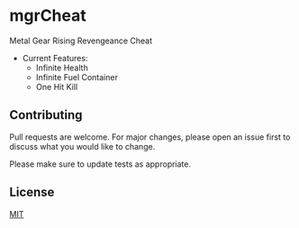 # mgrCheat
Metal Gear Rising Revengeance Cheat

- Current Features:
    - Infinite Health
    - Infinite Fuel Container
    - One Hit Kill
  
## Contributing
Pull requests are welcome. For major changes, please open an issue first to discuss what you would like to change.

Please make sure to update tests as appropriate.

## License
[MIT](https://choosealicense.com/licenses/mit/)
